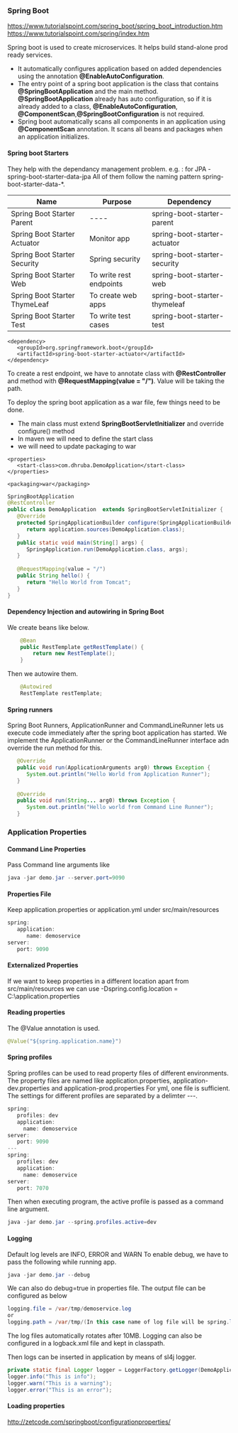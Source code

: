 ### Spring Boot

https://www.tutorialspoint.com/spring_boot/spring_boot_introduction.htm<br />
https://www.tutorialspoint.com/spring/index.htm

Spring boot is used to create microservices.
It helps build stand-alone prod ready services.

+ It automatically configures application based on added dependencies using the annotation **@EnableAutoConfiguration**.
+ The entry point of a spring boot application is the class that contains **@SpringBootApplication** and the main method.
**@SpringBootApplication** already has auto configuration, so if it is already added to a class, **@EnableAutoConfiguration**,
**@ComponentScan**,**@SpringBootConfiguration** is not required.
+ Spring boot automatically scans all components in an application using **@ComponentScan** annotation. It scans all beans and packages
when an application initializes.
 
#### Spring boot Starters

They help with the dependancy management problem. e.g. : for JPA - spring-boot-starter-data-jpa
All of them follow the naming pattern spring-boot-starter-data-*.

|Name|Purpose|Dependency|
|----|-------|----------|
|Spring Boot Starter Parent|----|spring-boot-starter-parent|
|Spring Boot Starter Actuator|Monitor app|spring-boot-starter-actuator|
|Spring Boot Starter Security |Spring security|spring-boot-starter-security |
|Spring Boot Starter Web |To write rest endpoints|spring-boot-starter-web |
|Spring Boot Starter ThymeLeaf |To create web apps|spring-boot-starter-thymeleaf |
|Spring Boot Starter Test |To write test cases|spring-boot-starter-test |

```maven
<dependency>
   <groupId>org.springframework.boot</groupId>
   <artifactId>spring-boot-starter-actuator</artifactId>
</dependency>
```

To create a rest endpoint, we have to annotate class with **@RestController**
and method with **@RequestMapping(value = "/")**. Value will be taking the path.

To deploy the spring boot application as a war file, few things need to be done.
+ The main class must extend **SpringBootServletInitializer** and 
  override configure() method
+ In maven we will need to define the start class
+ we will need to update packaging to war

```maven
<properties>
   <start-class>com.dhruba.DemoApplication</start-class>
</properties>

<packaging>war</packaging>
```

```java
SpringBootApplication
@RestController
public class DemoApplication  extends SpringBootServletInitializer {
   @Override
   protected SpringApplicationBuilder configure(SpringApplicationBuilder application) {
      return application.sources(DemoApplication.class);
   }
   public static void main(String[] args) {
      SpringApplication.run(DemoApplication.class, args);
   }
   
   @RequestMapping(value = "/")
   public String hello() {
      return "Hello World from Tomcat";
   }
}
```

#### Dependency Injection and autowiring in Spring Boot

We create beans like below.
```java
	@Bean
	public RestTemplate getRestTemplate() {
		return new RestTemplate();
	}
```

Then we autowire them.
```java
	@Autowired
	RestTemplate restTemplate;
```

#### Spring runners

Spring Boot Runners, ApplicationRunner and CommandLineRunner lets us execute code 
immediately after the spring boot application has started. We implement the ApplicationRunner
or the CommandLineRunner interface adn override the run method for this.

```java
   @Override
   public void run(ApplicationArguments arg0) throws Exception {
      System.out.println("Hello World from Application Runner");
   }
   
   @Override
   public void run(String... arg0) throws Exception {
      System.out.println("Hello world from Command Line Runner");
   }
```

### Application Properties

#### Command Line Properties
Pass Command line arguments like 
```java
java -jar demo.jar --server.port=9090
```

#### Properties File
Keep application.properties or application.yml under src/main/resources 
```java
spring:
   application:
      name: demoservice
server:
   port: 9090
```
#### Externalized Properties
If we want to keep properties in a different location apart from src/main/resources 
we can use -Dspring.config.location = C:\application.properties

#### Reading properties
The @Value annotation is used.
```java
@Value("${spring.application.name}")
```

#### Spring profiles
Spring profiles can be used to read property files of different environments.
The property files are named like application.properties, application-dev.properties and application-prod.properties
For yml, one file is sufficient.
The settings for different profiles are separated by a delimter ---.
```java
spring:
   profiles: dev
   application:
     name: demoservice
server:
   port: 9090
---
spring:
   profiles: dev
   application:
     name: demoservice
server:
   port: 7070
```
Then when executing program, the active profile is passed as a command line argument.
```java
java -jar demo.jar --spring.profiles.active=dev
```

#### Logging

Default log levels are INFO, ERROR and WARN
To enable debug, we have to pass the following while running app.
```java
java -jar demo.jar --debug
```
We can also do debug=true in properties file.
The output file can be configured as below
```java
logging.file = /var/tmp/demoservice.log
or 
logging.path = /var/tmp/(In this case name of log file will be spring.log)
```
The log files automatically rotates after 10MB.
Logging can also be configured in a logback.xml file and kept in classpath.

Then logs can be inserted in application by means of sl4j logger.
```java
private static final Logger logger = LoggerFactory.getLogger(DemoApplication.class);
logger.info("This is info");
logger.warn("This is a warning");
logger.error("This is an error");
```

#### Loading properties
http://zetcode.com/springboot/configurationproperties/
